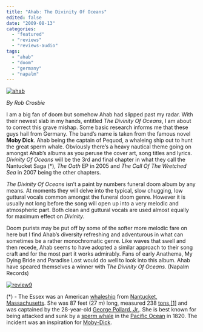 ```yaml
---
title: "Ahab: The Divinity Of Oceans"
edited: false
date: "2009-08-13"
categories:
  - "featured"
  - "reviews"
  - "reviews-audio"
tags:
  - "ahab"
  - "doom"
  - "germany"
  - "napalm"
---
```


[![ahab](http://www.hellbound.ca/wp-content/uploads/2009/08/ahab.jpg "ahab")](http://www.hellbound.ca/wp-content/uploads/2009/08/ahab.jpg)

_By Rob Crosbie_

I am a big fan of doom but somehow Ahab had slipped past my radar. With their newest slab in my hands, entitled _The Divinity Of Oceans_, I am about to correct this grave mishap. Some basic research informs me that these guys hail from Germany. The band’s name is taken from the famous novel **Moby Dick**. Ahab being the captain of Pequod, a whaleing ship out to hunt the great sperm whale. Obviously there’s a heavy nautical theme going on amongst Ahab’s albums as you peruse the cover art, song titles and lyrics. _Divinity Of Oceans_ will be the 3rd and final chapter in what they call the Nantucket Saga (\*), _The Oath_ EP in 2005 and _The Call Of The Wretched Sea_ in 2007 being the other chapters.

_The Divinity Of Oceans_ isn’t a paint by numbers funeral doom album by any means. At moments they will delve into the typical, slow chugging, low guttural vocals common amongst the funeral doom genre. However it is usually not long before the song will open up into a very melodic and atmospheric part. Both clean and guttural vocals are used almost equally for maximum effect on _Divinity_.

Doom purists may be put off by some of the softer more melodic fare on here but I find Ahab’s diversity refreshing and adventurous in what can sometimes be a rather monochromatic genre. Like waves that swell and then recede, Ahab seems to have adopted a similar approach to their song craft and for the most part it works admirably. Fans of early Anathema, My Dying Bride and Paradise Lost would do well to look into this album. Ahab have speared themselves a winner with _The Divinity Of Oceans._ (Napalm Records)

[![review9](http://www.hellbound.ca/wp-content/uploads/2009/05/review9.png "review9")](http://www.hellbound.ca/wp-content/uploads/2009/05/review9.png)

(\*) - The Essex was an American [whaleship](http://en.wikipedia.org/wiki/Whaler) from [Nantucket, Massachusetts](http://en.wikipedia.org/wiki/Nantucket,_Massachusetts). She was 87 feet (27 m) long, measured 238 [tons](http://en.wikipedia.org/wiki/Tonnage),[\[1\]](http://en.wikipedia.org/wiki/Essex_%28whaleship%29#cite_note-0%23cite_note-0) and was captained by the 28-year-old [George Pollard, Jr.](http://en.wikipedia.org/wiki/George_Pollard,_Jr.). She is best known for being attacked and sunk by a [sperm whale](http://en.wikipedia.org/wiki/Sperm_whale) in the [Pacific Ocean](http://en.wikipedia.org/wiki/Pacific_Ocean) in 1820. The incident was an inspiration for [Moby-Dick](http://en.wikipedia.org/wiki/Moby-Dick).
